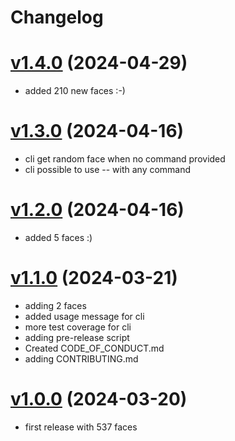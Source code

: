 # Changelog

# [v1.4.0](https://github.com/carvilsi/facetxt/releases/tag/v1.4.0) (2024-04-29)

- added 210 new faces :-)

# [v1.3.0](https://github.com/carvilsi/facetxt/releases/tag/v1.3.0) (2024-04-16)

- cli get random face when no command provided
- cli possible to use -- with any command 

# [v1.2.0](https://github.com/carvilsi/facetxt/releases/tag/v1.2.0) (2024-04-16)

- added 5 faces :)

# [v1.1.0](https://github.com/carvilsi/facetxt/releases/tag/v1.1.0) (2024-03-21)

- adding 2 faces 
- added usage message for cli
- more test coverage for cli
- adding pre-release script
- Created CODE_OF_CONDUCT.md
- adding CONTRIBUTING.md

# [v1.0.0](https://github.com/carvilsi/facetxt/releases/tag/v1.0.0) (2024-03-20)

- first release with 537 faces 

